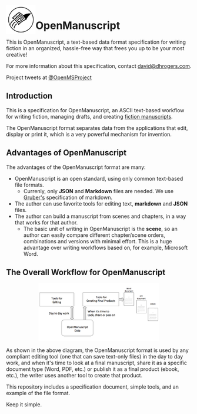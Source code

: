 
<img src="img/logo.png" width="80" align="left">

# OpenManuscript

This is OpenManuscript, a text-based data format specification for writing
fiction in an organized, hassle-free way that frees you up to be your most
creative!

For more information about this specification, contact david@dhrogers.com.

Project tweets at [@OpenMSProject](https://twitter.com/openmsproject)

## Introduction

This is a specification for OpenManuscript, an ASCII text-based workflow for writing fiction, managing drafts, and creating [fiction manuscripts](https://www.shunn.net/format/story.html).

The OpenManuscript format separates data from the applications that edit,
display or print it, which is a very powerful mechanism for invention.

## Advantages of OpenManuscript

The advantages of the OpenManuscript format are many:

- OpenManuscript is an open standard, using only common text-based file formats.
  - Currenly, only **JSON** and **Markdown** files are needed. We use
    [Gruber's](https://daringfireball.net/projects/markdown/) specification of
    markdown.
- The author can use favorite tools for editing text, **markdown** and **JSON**
  files.
- The author can build a manuscript from scenes and chapters, in a way that
  works for that author.
  - The basic unit of writing in OpenManuscript is the **scene**, so an author
    can easily compare different chapter/scene orders, combinations and versions 
    with minimal effort. This is a huge advantage over writing workflows based on, 
    for example, Microsoft Word.

## The Overall Workflow for OpenManuscript
<p align="center">
<img src="img/workflow.png" width="65%">
</p>

As shown in the above diagram, the OpenManuscript format is used by any
compliant editing tool (one that can save text-only files) in the day to day 
work, and when it's time to look at
a final manuscript, share it as a specific document type (Word, PDF, etc.) or
publish it as a final product (ebook, etc.), the writer uses another tool to
create that product.

This repository includes a specification document, simple tools, and an example of the file format.

Keep it simple.






